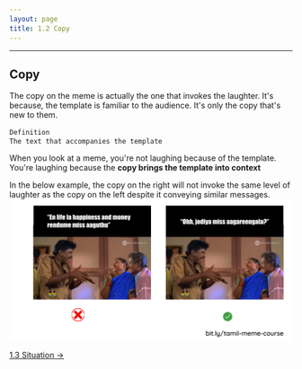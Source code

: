 ```yaml
---
layout: page
title: 1.2 Copy
---
```

---

## Copy
The copy on the meme is actually the one that invokes the laughter. It's because, the template is familiar to the audience. It's only the copy that's new to them.

~~~
Definition
The text that accompanies the template
~~~

When you look at a meme, you're not laughing because of the template. You're laughing because the **copy brings the template into context**

In the below example, the copy on the right will not invoke the same level of laughter as the copy on the left despite it conveying similar messages.
![](/images/anatomy/copy.png)

<a href = '/13-situation/' class ='nav-button'> 1.3 Situation -> </a>
